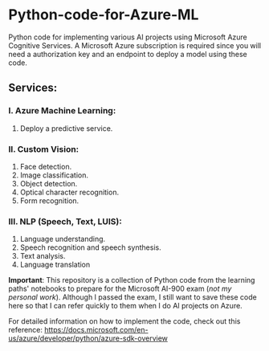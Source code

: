 # Python-code-for-Azure-ML

Python code for implementing various AI projects using Microsoft Azure Cognitive Services.
A Microsoft Azure subscription is required since you will need a authorization key and an endpoint to deploy a model using these code.

## Services:

### I. Azure Machine Learning:
1. Deploy a predictive service.

### II. Custom Vision:
1. Face detection.
2. Image classification.
3. Object detection.
4. Optical character recognition.
5. Form recognition.

### III. NLP (Speech, Text, LUIS):
1. Language understanding.
2. Speech recognition and speech synthesis.
3. Text analysis.
4. Language translation


**Important**: This repository is a collection of Python code from the learning paths' notebooks to prepare for the Microsoft AI-900 exam (_not my personal work_). Although I passed the exam, I still want to save these code here so that I can refer quickly to them when I do AI projects on Azure.

For detailed information on how to implement the code, check out this reference: https://docs.microsoft.com/en-us/azure/developer/python/azure-sdk-overview
